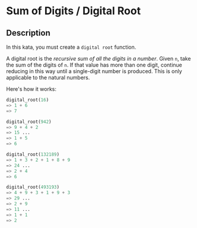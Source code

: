 # Sum of Digits / Digital Root

## Description

In this kata, you must create a `digital root` function.

A digital root is the *recursive sum of all the digits in a number*. Given `n`, take the sum of the digits of `n`. If that value has more than one digit, continue reducing in this way until a single-digit number is produced. This is only applicable to the natural numbers.

Here's how it works:

```python
digital_root(16)
=> 1 + 6
=> 7

digital_root(942)
=> 9 + 4 + 2
=> 15 ...
=> 1 + 5
=> 6

digital_root(132189)
=> 1 + 3 + 2 + 1 + 8 + 9
=> 24 ...
=> 2 + 4
=> 6

digital_root(493193)
=> 4 + 9 + 3 + 1 + 9 + 3
=> 29 ...
=> 2 + 9
=> 11 ...
=> 1 + 1
=> 2
```
